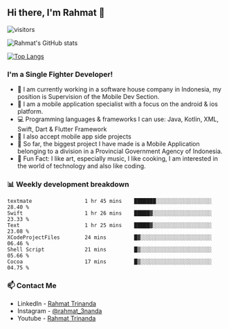 ## Hi there, I'm Rahmat 👋
![visitors](https://visitor-badge.glitch.me/badge?page_id=https://github.com/rahmat3nanda/)

![Rahmat's GitHub stats](https://github-readme-stats.vercel.app/api?username=rahmat3nanda&count_private=true&show_icons=true&theme=radical)

[![Top Langs](https://github-readme-stats.vercel.app/api/top-langs/?username=rahmat3nanda&show_icons=true&theme=radical&layout=compact)](https://github.com/rahmat3nanda/github-readme-stats)

### I'm a Single Fighter Developer!
- :office: I am currently working in a software house company in Indonesia, my position is Supervision of the Mobile Dev Section.
- :iphone: I am a mobile application specialist with a focus on the android & ios platform.
- :computer: Programming languages & frameworks I can use: Java, Kotlin, XML, Swift, Dart & Flutter Framework
- :handshake: I also accept mobile app side projects
- :police_car: So far, the biggest project I have made is a Mobile Application belonging to a division in a Provincial Government Agency of Indonesia.
- :notebook: Fun Fact: I like art, especially music, I like cooking, I am interested in the world of technology and also like coding.

### 📊 Weekly development breakdown

<!--START_SECTION:waka-->

```text
textmate                 1 hr 45 mins    ███████░░░░░░░░░░░░░░░░░░   28.40 %
Swift                    1 hr 26 mins    █████▓░░░░░░░░░░░░░░░░░░░   23.33 %
Text                     1 hr 25 mins    █████▓░░░░░░░░░░░░░░░░░░░   23.08 %
XCodeProjectFiles        24 mins         █▓░░░░░░░░░░░░░░░░░░░░░░░   06.46 %
Shell Script             21 mins         █▒░░░░░░░░░░░░░░░░░░░░░░░   05.66 %
Cocoa                    17 mins         █▒░░░░░░░░░░░░░░░░░░░░░░░   04.75 %
```

<!--END_SECTION:waka-->

### 📫 Contact Me
- LinkedIn - [Rahmat Trinanda](https://www.linkedin.com/in/rahmat-trinanda/)
- Instagram - [@rahmat_3nanda](https://www.instagram.com/rahmat_3nanda/)
- Youtube - [Rahmat Trinanda](https://www.youtube.com/channel/UCmhq5_o2cDpYsTtBl24XEAw)
